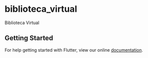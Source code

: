 # biblioteca_virtual

Biblioteca Virtual

## Getting Started

For help getting started with Flutter, view our online
[documentation](https://flutter.io/).
